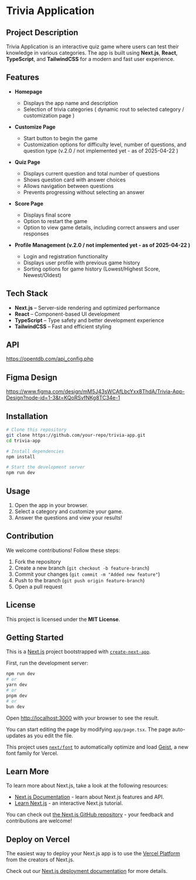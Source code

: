 # Trivia Application

## Project Description
Trivia Application is an interactive quiz game where users can test their knowledge in various categories. The app is built using **Next.js**, **React**, **TypeScript**, and **TailwindCSS** for a modern and fast user experience.

## Features
- **Homepage**
  - Displays the app name and description
  - Selection of trivia categories ( dynamic rout to selected category / customization page )
 
- **Customize Page**
  - Start button to begin the game
  - Customization options for difficulty level, number of questions, and question type (v.2.0 / not implemented yet - as of 2025-04-22 )

- **Quiz Page**
  - Displays current question and total number of questions
  - Shows question card with answer choices
  - Allows navigation between questions
  - Prevents progressing without selecting an answer

- **Score Page**
  - Displays final score
  - Option to restart the game
  - Option to view game details, including correct answers and user responses

- **Profile Management (v.2.0 / not implemented yet - as of 2025-04-22 )**
  - Login and registration functionality
  - Displays user profile with previous game history
  - Sorting options for game history (Lowest/Highest Score, Newest/Oldest)  

## Tech Stack
- **Next.js** – Server-side rendering and optimized performance
- **React** – Component-based UI development
- **TypeScript** – Type safety and better development experience
- **TailwindCSS** – Fast and efficient styling

## API

https://opentdb.com/api_config.php

## Figma Design 

https://www.figma.com/design/mM5J43sWCAfLbcYxx8ThdA/Trivia-App-Design?node-id=1-3&t=KQoRSvfNKg8TC34e-1

## Installation
```sh
# Clone this repository
git clone https://github.com/your-repo/trivia-app.git
cd trivia-app

# Install dependencies
npm install

# Start the development server
npm run dev
```

## Usage
1. Open the app in your browser.
2. Select a category and customize your game.
3. Answer the questions and view your results!

## Contribution
We welcome contributions! Follow these steps:
1. Fork the repository
2. Create a new branch (`git checkout -b feature-branch`)
3. Commit your changes (`git commit -m "Added new feature"`)
4. Push to the branch (`git push origin feature-branch`)
5. Open a pull request

## License
This project is licensed under the **MIT License**.

## Getting Started

This is a [Next.js](https://nextjs.org) project bootstrapped with [`create-next-app`](https://nextjs.org/docs/app/api-reference/cli/create-next-app).

First, run the development server:

```bash
npm run dev
# or
yarn dev
# or
pnpm dev
# or
bun dev
```

Open [http://localhost:3000](http://localhost:3000) with your browser to see the result.

You can start editing the page by modifying `app/page.tsx`. The page auto-updates as you edit the file.

This project uses [`next/font`](https://nextjs.org/docs/app/building-your-application/optimizing/fonts) to automatically optimize and load [Geist](https://vercel.com/font), a new font family for Vercel.

## Learn More

To learn more about Next.js, take a look at the following resources:

- [Next.js Documentation](https://nextjs.org/docs) - learn about Next.js features and API.
- [Learn Next.js](https://nextjs.org/learn) - an interactive Next.js tutorial.

You can check out [the Next.js GitHub repository](https://github.com/vercel/next.js) - your feedback and contributions are welcome!

## Deploy on Vercel

The easiest way to deploy your Next.js app is to use the [Vercel Platform](https://vercel.com/new?utm_medium=default-template&filter=next.js&utm_source=create-next-app&utm_campaign=create-next-app-readme) from the creators of Next.js.

Check out our [Next.js deployment documentation](https://nextjs.org/docs/app/building-your-application/deploying) for more details.
